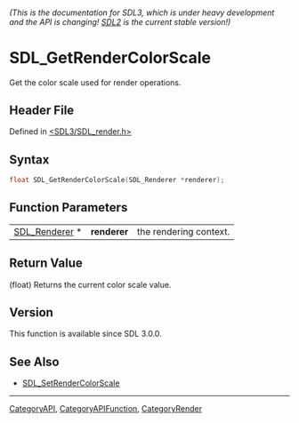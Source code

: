 ###### (This is the documentation for SDL3, which is under heavy development and the API is changing! [SDL2](https://wiki.libsdl.org/SDL2/) is the current stable version!)
# SDL_GetRenderColorScale

Get the color scale used for render operations.

## Header File

Defined in [<SDL3/SDL_render.h>](https://github.com/libsdl-org/SDL/blob/main/include/SDL3/SDL_render.h)

## Syntax

```c
float SDL_GetRenderColorScale(SDL_Renderer *renderer);
```

## Function Parameters

|                                |              |                        |
| ------------------------------ | ------------ | ---------------------- |
| [SDL_Renderer](SDL_Renderer) * | **renderer** | the rendering context. |

## Return Value

(float) Returns the current color scale value.

## Version

This function is available since SDL 3.0.0.

## See Also

- [SDL_SetRenderColorScale](SDL_SetRenderColorScale)

----
[CategoryAPI](CategoryAPI), [CategoryAPIFunction](CategoryAPIFunction), [CategoryRender](CategoryRender)


